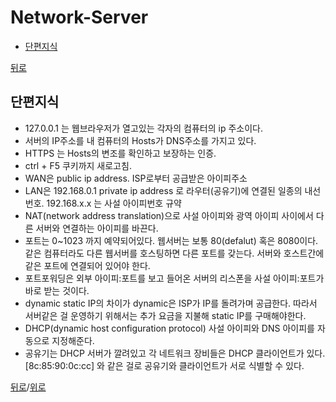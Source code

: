 # Network-Server


* [단편지식](#단편지식)


[뒤로](https://github.com/LeeMooho/TIL)


## 단편지식
* 127.0.0.1 는 웹브라우저가 열고있는 각자의 컴퓨터의 ip 주소이다.
* 서버의 IP주소를 내 컴퓨터의 Hosts가 DNS주소를 가지고 있다.
* HTTPS 는 Hosts의 변조를 확인하고 보장하는 인증.
* ctrl + F5 쿠키까지 새로고침.
* WAN은 public ip address. ISP로부터 공급받은 아이피주소
* LAN은 192.168.0.1 private ip address 로 라우터(공유기)에 연결된 일종의 내선번호. 192.168.x.x 는 사설 아이피번호 규약
* NAT(network address translation)으로 사설 아이피와 광역 아이피 사이에서 다른 서버와 연결하는 아이피를 바끈다.
* 포트는 0~1023 까지 예약되어있다. 웹서버는 보통 80(defalut) 혹은 8080이다. 같은 컴퓨터라도 다른 웹서버를 호스팅하면 다른 포트를 갖는다. 서버와 호스트간에 같은 포트에 연결되어 있어야 한다.
* 포트포워딩은 외부 아이피:포트를 보고 들어온 서버의 리스폰을 사설 아이피:포트가 바로 받는 것이다.
* dynamic static IP의 차이가 dynamic은 ISP가 IP를 돌려가며 공급한다. 따라서 서버같은 걸 운영하기 위해서는 추가 요금을 지불해 static IP를 구매해야한다.
* DHCP(dynamic host configuration protocol) 사설 아이피와 DNS 아이피를 자동으로 지정해준다. 
* 공유기는 DHCP 서버가 깔려있고 각 네트워크 장비들은 DHCP 클라이언트가 있다. [8c:85:90:0c:cc] 와 같은 걸로 공유기와 클라이언트가 서로 식별할 수 있다.




[뒤로](https://github.com/LeeMooho/TIL)/[위로](#Network-Server)
